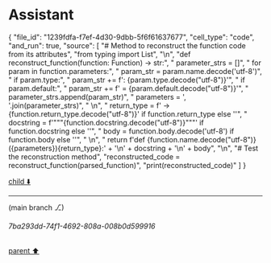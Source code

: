 # Assistant

{
  "file_id": "1239fdfa-f7ef-4d30-9dbb-5f6f61637677",
  "cell_type": "code",
  "and_run": true,
  "source": [
    "# Method to reconstruct the function code from its attributes",
    "from typing import List",
    "\n",
    "def reconstruct_function(function: Function) -> str:",
    "    parameter_strs = []",
    "    for param in function.parameters:",
    "        param_str = param.name.decode('utf-8')",
    "        if param.type:",
    "            param_str += f': {param.type.decode(\"utf-8\")}'",
    "        if param.default:",
    "            param_str += f' = {param.default.decode(\"utf-8\")}'",
    "        parameter_strs.append(param_str)",
    "    parameters = ', '.join(parameter_strs)",
    "    \n",
    "    return_type = f' -> {function.return_type.decode(\"utf-8\")}' if function.return_type else ''",
    "    docstring = f'\"\"\"{function.docstring.decode(\"utf-8\")}\"\"\"' if function.docstring else ''",
    "    body = function.body.decode('utf-8') if function.body else ''",
    "    \n",
    "    return f'def {function.name.decode(\"utf-8\")}({parameters}){return_type}:' + '\\n' + docstring + '\\n' + body",
    "\n",
    "# Test the reconstruction method",
    "reconstructed_code = reconstruct_function(parsed_function)",
    "print(reconstructed_code)"
  ]
}

[child ⬇️](#7ba293dd-74f1-4692-808a-008b0d599916)

---

(main branch ⎇)
###### 7ba293dd-74f1-4692-808a-008b0d599916
[parent ⬆️](#e312ad59-a1fd-49c9-bbe5-48951b85db70)
